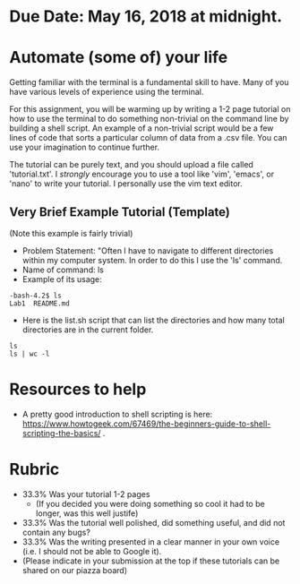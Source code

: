 # Due Date: May 16, 2018 at midnight.
# Automate (some of) your life

Getting familiar with the terminal is a fundamental skill to have. Many of you have various levels of experience using the terminal.

For this assignment, you will be warming up by writing a 1-2 page tutorial on how to use the terminal to do something non-trivial on the command line by building a shell script. An example of a non-trivial script would be a few lines of code that sorts a particular column of data from a .csv file. You can use your imagination to continue further.

The tutorial can be purely text, and you should upload a file called 'tutorial.txt'. I *strongly* encourage you to use a tool like 'vim', 'emacs', or 'nano' to write your tutorial. I personally use the vim text editor.

## Very Brief Example Tutorial (Template)
(Note this example is fairly trivial)

* Problem Statement: "Often I have to navigate to different directories within my computer system. In order to do this I use the 'ls' command.
* Name of command: ls
* Example of its usage: 
```
-bash-4.2$ ls
Lab1  README.md
```

* Here is the list.sh script that can list the directories and how many total directories are in the current folder.

``` 
ls
ls | wc -l
```

# Resources to help

- A pretty good introduction to shell scripting is here: https://www.howtogeek.com/67469/the-beginners-guide-to-shell-scripting-the-basics/ .

# Rubric

- 33.3% Was your tutorial 1-2 pages
  - (If you decided you were doing something so cool it had to be longer, was this well justife)
- 33.3% Was the tutorial well polished, did something useful, and did not contain any bugs?
- 33.3% Was the writing presented in a clear manner in your own voice (i.e. I should not be able to Google it).
- (Please indicate in your submission at the top if these tutorials can be shared on our piazza board)
